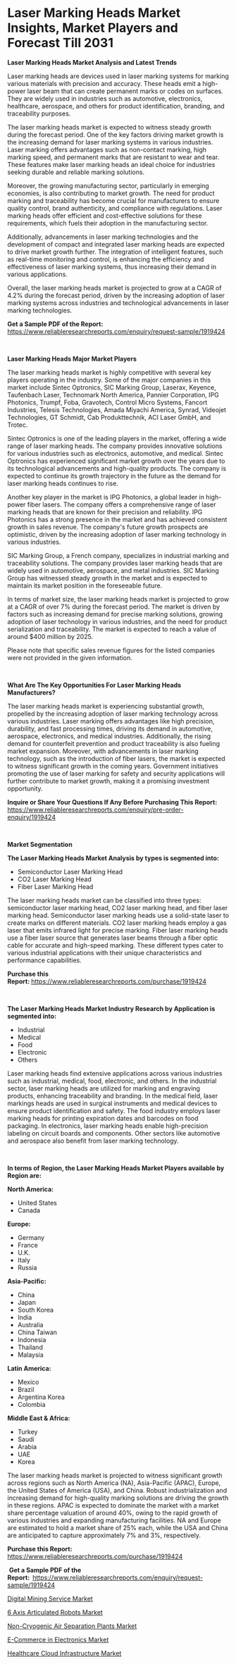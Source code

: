 <p><h1>Laser Marking Heads Market Insights, Market Players and Forecast Till 2031</h1></p><p><strong>Laser Marking Heads Market Analysis and Latest Trends</strong></p>
<p><p>Laser marking heads are devices used in laser marking systems for marking various materials with precision and accuracy. These heads emit a high-power laser beam that can create permanent marks or codes on surfaces. They are widely used in industries such as automotive, electronics, healthcare, aerospace, and others for product identification, branding, and traceability purposes.</p><p>The laser marking heads market is expected to witness steady growth during the forecast period. One of the key factors driving market growth is the increasing demand for laser marking systems in various industries. Laser marking offers advantages such as non-contact marking, high marking speed, and permanent marks that are resistant to wear and tear. These features make laser marking heads an ideal choice for industries seeking durable and reliable marking solutions.</p><p>Moreover, the growing manufacturing sector, particularly in emerging economies, is also contributing to market growth. The need for product marking and traceability has become crucial for manufacturers to ensure quality control, brand authenticity, and compliance with regulations. Laser marking heads offer efficient and cost-effective solutions for these requirements, which fuels their adoption in the manufacturing sector.</p><p>Additionally, advancements in laser marking technologies and the development of compact and integrated laser marking heads are expected to drive market growth further. The integration of intelligent features, such as real-time monitoring and control, is enhancing the efficiency and effectiveness of laser marking systems, thus increasing their demand in various applications.</p><p>Overall, the laser marking heads market is projected to grow at a CAGR of 4.2% during the forecast period, driven by the increasing adoption of laser marking systems across industries and technological advancements in laser marking technologies.</p></p>
<p><strong>Get a Sample PDF of the Report:&nbsp;</strong> <a href="https://www.reliableresearchreports.com/enquiry/request-sample/1919424">https://www.reliableresearchreports.com/enquiry/request-sample/1919424</a></p>
<p>&nbsp;</p>
<p><strong>Laser Marking Heads Major Market Players</strong></p>
<p><p>The laser marking heads market is highly competitive with several key players operating in the industry. Some of the major companies in this market include Sintec Optronics, SIC Marking Group, Laserax, Keyence, Taufenbach Laser, Technomark North America, Pannier Corporation, IPG Photonics, Trumpf, Foba, Gravotech, Control Micro Systems, Fancort Industries, Telesis Technologies, Amada Miyachi America, Synrad, Videojet Technologies, GT Schmidt, Cab Produkttechnik, ACI Laser GmbH, and Trotec.</p><p>Sintec Optronics is one of the leading players in the market, offering a wide range of laser marking heads. The company provides innovative solutions for various industries such as electronics, automotive, and medical. Sintec Optronics has experienced significant market growth over the years due to its technological advancements and high-quality products. The company is expected to continue its growth trajectory in the future as the demand for laser marking heads continues to rise.</p><p>Another key player in the market is IPG Photonics, a global leader in high-power fiber lasers. The company offers a comprehensive range of laser marking heads that are known for their precision and reliability. IPG Photonics has a strong presence in the market and has achieved consistent growth in sales revenue. The company's future growth prospects are optimistic, driven by the increasing adoption of laser marking technology in various industries.</p><p>SIC Marking Group, a French company, specializes in industrial marking and traceability solutions. The company provides laser marking heads that are widely used in automotive, aerospace, and metal industries. SIC Marking Group has witnessed steady growth in the market and is expected to maintain its market position in the foreseeable future.</p><p>In terms of market size, the laser marking heads market is projected to grow at a CAGR of over 7% during the forecast period. The market is driven by factors such as increasing demand for precise marking solutions, growing adoption of laser technology in various industries, and the need for product serialization and traceability. The market is expected to reach a value of around $400 million by 2025.</p><p>Please note that specific sales revenue figures for the listed companies were not provided in the given information.</p></p>
<p>&nbsp;</p>
<p><strong>What Are The Key Opportunities For Laser Marking Heads Manufacturers?</strong></p>
<p><p>The laser marking heads market is experiencing substantial growth, propelled by the increasing adoption of laser marking technology across various industries. Laser marking offers advantages like high precision, durability, and fast processing times, driving its demand in automotive, aerospace, electronics, and medical industries. Additionally, the rising demand for counterfeit prevention and product traceability is also fueling market expansion. Moreover, with advancements in laser marking technology, such as the introduction of fiber lasers, the market is expected to witness significant growth in the coming years. Government initiatives promoting the use of laser marking for safety and security applications will further contribute to market growth, making it a promising investment opportunity.</p></p>
<p><strong>Inquire or Share Your Questions If Any Before Purchasing This Report:</strong> <a href="https://www.reliableresearchreports.com/enquiry/pre-order-enquiry/1919424">https://www.reliableresearchreports.com/enquiry/pre-order-enquiry/1919424</a></p>
<p>&nbsp;</p>
<p><strong>Market Segmentation</strong></p>
<p><strong>The Laser Marking Heads Market Analysis by types is segmented into:</strong></p>
<p><ul><li>Semiconductor Laser Marking Head</li><li>CO2 Laser Marking Head</li><li>Fiber Laser Marking Head</li></ul></p>
<p><p>The laser marking heads market can be classified into three types: semiconductor laser marking head, CO2 laser marking head, and fiber laser marking head. Semiconductor laser marking heads use a solid-state laser to create marks on different materials. CO2 laser marking heads employ a gas laser that emits infrared light for precise marking. Fiber laser marking heads use a fiber laser source that generates laser beams through a fiber optic cable for accurate and high-speed marking. These different types cater to various industrial applications with their unique characteristics and performance capabilities.</p></p>
<p><strong>Purchase this Report:&nbsp;</strong><a href="https://www.reliableresearchreports.com/purchase/1919424">https://www.reliableresearchreports.com/purchase/1919424</a></p>
<p>&nbsp;</p>
<p><strong>The Laser Marking Heads Market Industry Research by Application is segmented into:</strong></p>
<p><ul><li>Industrial</li><li>Medical</li><li>Food</li><li>Electronic</li><li>Others</li></ul></p>
<p><p>Laser marking heads find extensive applications across various industries such as industrial, medical, food, electronic, and others. In the industrial sector, laser marking heads are utilized for marking and engraving products, enhancing traceability and branding. In the medical field, laser markings heads are used in surgical instruments and medical devices to ensure product identification and safety. The food industry employs laser marking heads for printing expiration dates and barcodes on food packaging. In electronics, laser marking heads enable high-precision labeling on circuit boards and components. Other sectors like automotive and aerospace also benefit from laser marking technology.</p></p>
<p>&nbsp;</p>
<p><strong>In terms of Region, the Laser Marking Heads Market Players available by Region are:</strong></p>
<p>
    <p> <strong> North America: </strong>
        <ul>
            <li>United States</li>
            <li>Canada</li>
        </ul>
        </p> 
    <p> <strong> Europe: </strong>
        <ul>
            <li>Germany</li>
            <li>France</li>
            <li>U.K.</li>
            <li>Italy</li>
            <li>Russia</li>
        </ul>
        </p> 
    <p> <strong> Asia-Pacific: </strong>
        <ul>
            <li>China</li>
            <li>Japan</li>
            <li>South Korea</li>
            <li>India</li>
            <li>Australia</li>
            <li>China Taiwan</li>
            <li>Indonesia</li>
            <li>Thailand</li>
            <li>Malaysia</li>
        </ul>
        </p> 
    <p> <strong> Latin America: </strong>
        <ul>
            <li>Mexico</li>
            <li>Brazil</li>
            <li>Argentina Korea</li>
            <li>Colombia</li>
        </ul>
        </p> 
    <p> <strong> Middle East & Africa: </strong>
        <ul>
            <li>Turkey</li>
            <li>Saudi</li>
            <li>Arabia</li>
            <li>UAE</li>
            <li>Korea</li>
        </ul>
    </p>
    </p>
<p><p>The laser marking heads market is projected to witness significant growth across regions such as North America (NA), Asia-Pacific (APAC), Europe, the United States of America (USA), and China. Robust industrialization and increasing demand for high-quality marking solutions are driving the growth in these regions. APAC is expected to dominate the market with a market share percentage valuation of around 40%, owing to the rapid growth of various industries and expanding manufacturing facilities. NA and Europe are estimated to hold a market share of 25% each, while the USA and China are anticipated to capture approximately 7% and 3%, respectively.</p></p>
<p><strong>Purchase this Report: </strong><a href="https://www.reliableresearchreports.com/purchase/1919424">https://www.reliableresearchreports.com/purchase/1919424</a></p>
<p>&nbsp;<strong>Get a Sample PDF of the Report:&nbsp;&nbsp;</strong><a href="https://www.reliableresearchreports.com/enquiry/request-sample/1919424">https://www.reliableresearchreports.com/enquiry/request-sample/1919424</a></p>
<p><strong></strong></p>
<p><p><a href="https://medium.com/@shirleyalvarez39/digital-mining-service-market-exploring-market-share-market-trends-and-future-growth-8a6b15e2dea6">Digital Mining Service Market</a></p><p><a href="https://github.com/Chiragrp22/Market-Research-Report-List-2/blob/main/6-axis-articulated-robots-market.md">6 Axis Articulated Robots Market</a></p><p><a href="https://github.com/Chiragrp23/Market-Research-Report-List-2/blob/main/non-cryogenic-air-separation-plants-market.md">Non-Cryogenic Air Separation Plants Market</a></p><p><a href="https://medium.com/@shirleyalvarez39/e-commerce-in-electronics-market-competitive-analysis-market-trends-and-forecast-to-2030-73356dde54a0">E-Commerce in Electronics Market</a></p><p><a href="https://medium.com/@shirleyalvarez39/healthcare-cloud-infrastructure-market-outlook-industry-overview-and-forecast-2023-to-2030-cfedb0375cda">Healthcare Cloud Infrastructure Market</a></p></p>